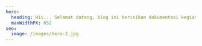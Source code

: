 ```yaml
---
hero:
  heading: Hii... Selamat datang, blog ini berisikan dokumentasi kegiatan saya sebagai pentester.
  maxWidthPX: 652
seo:
  image: /images/hero-2.jpg
---
```

